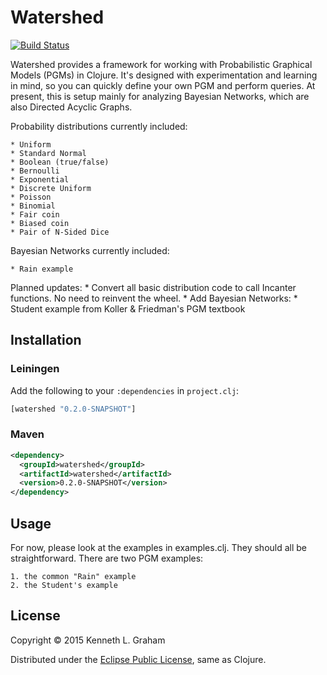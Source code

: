 # Watershed

[![Build Status](https://travis-ci.org/klgraham/watershed.svg?branch=master)](https://travis-ci.org/klgraham/watershed)

Watershed provides a framework for working with Probabilistic Graphical
Models (PGMs) in Clojure. It's designed with experimentation and learning in
mind, so you can quickly define your own PGM and perform queries. At
present, this is setup mainly for analyzing Bayesian Networks, which are also
Directed Acyclic Graphs.

Probability distributions currently included:

	* Uniform
	* Standard Normal
	* Boolean (true/false)
	* Bernoulli
	* Exponential
	* Discrete Uniform
	* Poisson
	* Binomial
	* Fair coin
	* Biased coin
	* Pair of N-Sided Dice

Bayesian Networks currently included:

	* Rain example

Planned updates:
    * Convert all basic distribution code to call Incanter functions. No need to reinvent the wheel.
    * Add Bayesian Networks:
      * Student example from Koller & Friedman's PGM textbook


## Installation

### Leiningen

Add the following to your `:dependencies` in `project.clj`:

```clj
[watershed "0.2.0-SNAPSHOT"]
```

### Maven

```xml
<dependency>
  <groupId>watershed</groupId>
  <artifactId>watershed</artifactId>
  <version>0.2.0-SNAPSHOT</version>
</dependency>
```

## Usage

For now, please look at the examples in examples.clj. They should all be
straightforward. There are two PGM examples:

	1. the common "Rain" example
	2. the Student's example


## License

Copyright © 2015 Kenneth L. Graham

Distributed under the [Eclipse Public License](http://www.eclipse.org/legal/epl-v10.html), same as Clojure.
